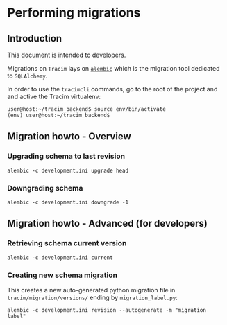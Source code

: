 # Performing migrations #

## Introduction ##

This document is intended to developers.

Migrations on `Tracim` lays on [`alembic`](http://alembic.zzzcomputing.com/en/latest/index.html) which is the migration tool dedicated to `SQLAlchemy`.

In order to use the `tracimcli` commands, go to the root of the project and
and active the Tracim virtualenv:

    user@host:~/tracim_backend$ source env/bin/activate
    (env) user@host:~/tracim_backend$

## Migration howto - Overview ##
   
### Upgrading schema to last revision ###

    alembic -c development.ini upgrade head

### Downgrading schema ###

    alembic -c development.ini downgrade -1

## Migration howto - Advanced (for developers) ##

### Retrieving schema current version ###

    alembic -c development.ini current

### Creating new schema migration ###

This creates a new auto-generated python migration file 
in `tracim/migration/versions/` ending by `migration_label.py`:

    alembic -c development.ini revision --autogenerate -m "migration label"

